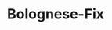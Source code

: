 ---
layout: blog
permalink: /bolognese-fix/
pagedesc: Bolognese-Fix
title: Bolognese-Fix
headline: Bolognese-Fix
thumbnail: /wp-content/images/bolognese-fix.jpg
datafile: bolognese-fix
tags: [Gewürz, Fix]
portionen: 6
gesamtzeitaufwand: 1-2 Minuten
zeitaufwandzubereitung: 1-2 Minuten
htmlbeforeheadend: blog/htmlbeforeheadend.html
htmlbeforebodyend: blog/htmlbeforebodyend.html
---
